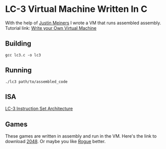 # LC-3 Virtual Machine Written In C

With the help of [Justin Meiners](https://github.com/justinmeiners) I wrote a VM that runs assembled assembly.
Tutorial link: [Write your Own Virtual Machine](https://justinmeiners.github.io/lc3-vm/)

## Building
```
gcc lc3.c -o lc3
```

## Running
```
./lc3 path/to/assembled_code
```

## ISA
[LC-3 Instruction Set Architecture](https://justinmeiners.github.io/lc3-vm/supplies/lc3-isa.pdf)

## Games
These games are written in assembly and run in the VM. Here's the link to download [2048](https://github.com/rpendleton/lc3-2048).
Or maybe you like [Rogue](https://github.com/justinmeiners/lc3-rogue) better.